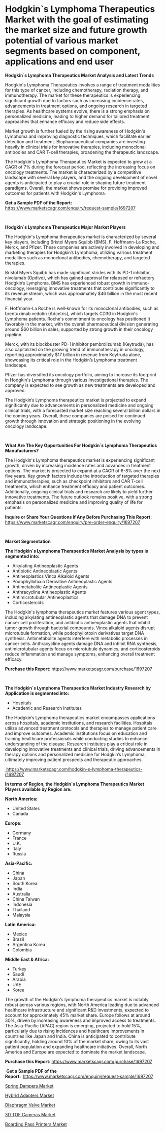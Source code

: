 <p><h1>Hodgkin`s Lymphoma Therapeutics Market with the goal of estimating the market size and future growth potential of various market segments based on component, applications and end user</h1></p><p><strong>Hodgkin`s Lymphoma Therapeutics Market Analysis and Latest Trends</strong></p>
<p><p>Hodgkin's Lymphoma Therapeutics involves a range of treatment modalities for this type of cancer, including chemotherapy, radiation therapy, and immunotherapy. The market for these therapeutics is experiencing significant growth due to factors such as increasing incidence rates, advancements in treatment options, and ongoing research in targeted therapies. As healthcare systems evolve, there is a strong emphasis on personalized medicine, leading to higher demand for tailored treatment approaches that enhance efficacy and reduce side effects.</p><p>Market growth is further fueled by the rising awareness of Hodgkin's Lymphoma and improving diagnostic techniques, which facilitate earlier detection and treatment. Biopharmaceutical companies are investing heavily in clinical trials for innovative therapies, including monoclonal antibodies and CAR T-cell therapies, broadening the therapeutic landscape.</p><p>The Hodgkin's Lymphoma Therapeutics Market is expected to grow at a CAGR of 7% during the forecast period, reflecting the increasing focus on oncology treatments. The market is characterized by a competitive landscape with several key players, and the ongoing development of novel agents is anticipated to play a crucial role in shaping future treatment paradigms. Overall, the market shows promise for providing improved outcomes for patients with Hodgkin's Lymphoma.</p></p>
<p><strong>Get a Sample PDF of the Report:&nbsp;</strong> <a href="https://www.marketscagr.com/enquiry/request-sample/1697207?utm_campaign=1693&utm_medium=2&utm_source=Github&utm_content=ia&utm_term=20102024&utm_id=hodgkins-lymphoma-therapeutics">https://www.marketscagr.com/enquiry/request-sample/1697207</a></p>
<p>&nbsp;</p>
<p><strong>Hodgkin`s Lymphoma Therapeutics Major Market Players</strong></p>
<p><p>The Hodgkin's Lymphoma therapeutics market is characterized by several key players, including Bristol Myers Squibb (BMS), F. Hoffmann-La Roche, Merck, and Pfizer. These companies are actively involved in developing and marketing therapies for Hodgkin’s Lymphoma, utilizing various treatment modalities such as monoclonal antibodies, chemotherapy, and targeted therapies.</p><p>Bristol Myers Squibb has made significant strides with its PD-1 inhibitor, nivolumab (Opdivo), which has gained approval for relapsed or refractory Hodgkin’s Lymphoma. BMS has experienced robust growth in immuno-oncology, leveraging innovative treatments that contribute significantly to its revenue stream, which was approximately $46 billion in the most recent financial year.</p><p>F. Hoffmann-La Roche is well-known for its monoclonal antibodies, such as brentuximab vedotin (Adcetris), which targets CD30 in Hodgkin's Lymphoma patients. Roche's commitment to oncology has positioned it favorably in the market, with the overall pharmaceutical division generating around $60 billion in sales, supported by strong growth in their oncology pipeline.</p><p>Merck, with its blockbuster PD-1 inhibitor pembrolizumab (Keytruda), has also capitalized on the growing trend of immunotherapy in oncology, reporting approximately $17 billion in revenue from Keytruda alone, showcasing its critical role in the Hodgkin’s Lymphoma treatment landscape.</p><p>Pfizer has diversified its oncology portfolio, aiming to increase its footprint in Hodgkin's Lymphoma through various investigational therapies. The company is expected to see growth as new treatments are developed and approved.</p><p>The Hodgkin’s Lymphoma therapeutics market is projected to expand significantly due to advancements in personalized medicine and ongoing clinical trials, with a forecasted market size reaching several billion dollars in the coming years. Overall, these companies are poised for continued growth through innovation and strategic positioning in the evolving oncology landscape.</p></p>
<p>&nbsp;</p>
<p><strong>What Are The Key Opportunities For Hodgkin`s Lymphoma Therapeutics Manufacturers?</strong></p>
<p><p>The Hodgkin's Lymphoma therapeutics market is experiencing significant growth, driven by increasing incidence rates and advances in treatment options. The market is projected to expand at a CAGR of 6-8% over the next five years. Key growth factors include the introduction of targeted therapies and immunotherapies, such as checkpoint inhibitors and CAR T-cell treatments, which enhance treatment efficacy and patient outcomes. Additionally, ongoing clinical trials and research are likely to yield further innovative treatments. The future outlook remains positive, with a strong emphasis on personalized medicine and improving quality of life for patients.</p></p>
<p><strong>Inquire or Share Your Questions If Any Before Purchasing This Report:</strong> <a href="https://www.marketscagr.com/enquiry/pre-order-enquiry/1697207?utm_campaign=1693&utm_medium=2&utm_source=Github&utm_content=ia&utm_term=20102024&utm_id=hodgkins-lymphoma-therapeutics">https://www.marketscagr.com/enquiry/pre-order-enquiry/1697207</a></p>
<p>&nbsp;</p>
<p><strong>Market Segmentation</strong></p>
<p><strong>The Hodgkin`s Lymphoma Therapeutics Market Analysis by types is segmented into:</strong></p>
<p><ul><li>Alkylating Antineoplastic Agents</li><li>Antibiotic Antineoplastic Agents</li><li>Antineoplastics Vinca Alkaloid Agents</li><li>Podophyllotoxin Derivative Antineoplastic Agents</li><li>Antimetabolite Antineoplastic Agents</li><li>Anthracycline Antineoplastic Agents</li><li>Antimicrotubular Antineoplastics</li><li>Corticosteroids</li></ul></p>
<p><p>The Hodgkin's lymphoma therapeutics market features various agent types, including alkylating antineoplastic agents that damage DNA to prevent cancer cell proliferation, and antibiotic antineoplastic agents that inhibit tumor growth through bacterial compounds. Vinca alkaloid agents disrupt microtubule formation, while podophyllotoxin derivatives target DNA synthesis. Antimetabolite agents interfere with metabolic processes in cancer cells. Anthracycline agents damage DNA and inhibit RNA synthesis, antimicrotubular agents focus on microtubule dynamics, and corticosteroids reduce inflammation and manage symptoms, enhancing overall treatment efficacy.</p></p>
<p><strong>Purchase this Report:&nbsp;</strong><a href="https://www.marketscagr.com/purchase/1697207?utm_campaign=1693&utm_medium=2&utm_source=Github&utm_content=ia&utm_term=20102024&utm_id=hodgkins-lymphoma-therapeutics">https://www.marketscagr.com/purchase/1697207</a></p>
<p>&nbsp;</p>
<p><strong>The Hodgkin`s Lymphoma Therapeutics Market Industry Research by Application is segmented into:</strong></p>
<p><ul><li>Hospitals</li><li>Academic and Research Institutes</li></ul></p>
<p><p>The Hodgkin’s Lymphoma therapeutics market encompasses applications across hospitals, academic institutions, and research facilities. Hospitals utilize advanced treatment protocols and therapies to manage patient care and improve outcomes. Academic institutions focus on education and training healthcare professionals while conducting studies to enhance understanding of the disease. Research institutes play a critical role in developing innovative treatments and clinical trials, driving advancements in therapy options and personalized medicine for Hodgkin’s Lymphoma, ultimately improving patient prospects and therapeutic approaches.</p></p>
<p><a href="https://www.marketscagr.com/hodgkin-s-lymphoma-therapeutics-r1697207?utm_campaign=1693&utm_medium=2&utm_source=Github&utm_content=ia&utm_term=20102024&utm_id=hodgkins-lymphoma-therapeutics">&nbsp;https://www.marketscagr.com/hodgkin-s-lymphoma-therapeutics-r1697207</a></p>
<p><strong>In terms of Region, the Hodgkin`s Lymphoma Therapeutics Market Players available by Region are:</strong></p>
<p>
    <p> <strong> North America: </strong>
        <ul>
            <li>United States</li>
            <li>Canada</li>
        </ul>
        </p> 
    <p> <strong> Europe: </strong>
        <ul>
            <li>Germany</li>
            <li>France</li>
            <li>U.K.</li>
            <li>Italy</li>
            <li>Russia</li>
        </ul>
        </p> 
    <p> <strong> Asia-Pacific: </strong>
        <ul>
            <li>China</li>
            <li>Japan</li>
            <li>South Korea</li>
            <li>India</li>
            <li>Australia</li>
            <li>China Taiwan</li>
            <li>Indonesia</li>
            <li>Thailand</li>
            <li>Malaysia</li>
        </ul>
        </p> 
    <p> <strong> Latin America: </strong>
        <ul>
            <li>Mexico</li>
            <li>Brazil</li>
            <li>Argentina Korea</li>
            <li>Colombia</li>
        </ul>
        </p> 
    <p> <strong> Middle East & Africa: </strong>
        <ul>
            <li>Turkey</li>
            <li>Saudi</li>
            <li>Arabia</li>
            <li>UAE</li>
            <li>Korea</li>
        </ul>
    </p>
    </p>
<p><p>The growth of the Hodgkin's lymphoma therapeutics market is notably robust across various regions, with North America leading due to advanced healthcare infrastructure and significant R&D investments, expected to account for approximately 45% market share. Europe follows at around 30%, driven by increasing awareness and improved access to treatments. The Asia-Pacific (APAC) region is emerging, projected to hold 15%, particularly due to rising incidences and healthcare improvements in countries like Japan and India. China is anticipated to contribute significantly, holding around 10% of the market share, owing to its vast patient population and expanding healthcare initiatives. Overall, North America and Europe are expected to dominate the market landscape.</p></p>
<p><strong>Purchase this Report: </strong><a href="https://www.marketscagr.com/purchase/1697207?utm_campaign=1693&utm_medium=2&utm_source=Github&utm_content=ia&utm_term=20102024&utm_id=hodgkins-lymphoma-therapeutics">https://www.marketscagr.com/purchase/1697207</a></p>
<p>&nbsp;<strong>Get a Sample PDF of the Report:&nbsp;&nbsp;</strong><a href="https://www.marketscagr.com/enquiry/request-sample/1697207?utm_campaign=1693&utm_medium=2&utm_source=Github&utm_content=ia&utm_term=20102024&utm_id=hodgkins-lymphoma-therapeutics">https://www.marketscagr.com/enquiry/request-sample/1697207</a></p>
<p><strong></strong></p>
<p><p><a href="https://issuu.com/reportprime-2/docs/spring-dampers-market-size-2030.ppt_00731b968c1e1b?utm_campaign=1693&utm_medium=2&utm_source=Github&utm_content=ia&utm_term=20102024&utm_id=hodgkins-lymphoma-therapeutics">Spring Dampers Market</a></p><p><a href="https://www.linkedin.com/pulse/navigating-global-hybrid-adapters-market-from-trends-strategy-h3akf?utm_campaign=1693&utm_medium=2&utm_source=Github&utm_content=ia&utm_term=20102024&utm_id=hodgkins-lymphoma-therapeutics">Hybrid Adapters Market</a></p><p><a href="https://www.linkedin.com/pulse/global-diaphragm-valve-market-trends-insights-growth-opportunities-gde6f?utm_campaign=1693&utm_medium=2&utm_source=Github&utm_content=ia&utm_term=20102024&utm_id=hodgkins-lymphoma-therapeutics">Diaphragm Valve Market</a></p><p><a href="https://www.linkedin.com/pulse/global-3d-tof-cameras-102-cagr-forecast-2024-2031-survey-storm-90zrf?utm_campaign=1693&utm_medium=2&utm_source=Github&utm_content=ia&utm_term=20102024&utm_id=hodgkins-lymphoma-therapeutics">3D TOF Cameras Market</a></p><p><a href="https://issuu.com/reportprime-2/docs/boarding-pass-printers-market-size-_2eadd3386ebc53?utm_campaign=1693&utm_medium=2&utm_source=Github&utm_content=ia&utm_term=20102024&utm_id=hodgkins-lymphoma-therapeutics">Boarding Pass Printers Market</a></p></p>